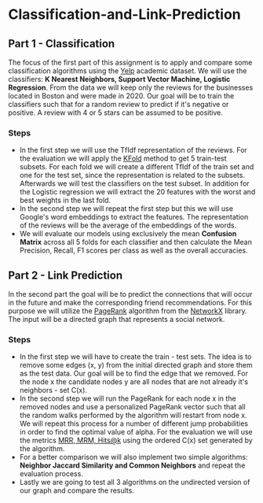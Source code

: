 # Classification-and-Link-Prediction

## Part 1 - Classification

The focus of the first part of this assignment is to apply and compare some classification algorithms using the [Yelp](https://www.yelp.com/dataset) academic dataset. We will use the classifiers: <b>K Nearest Neighbors, Support Vector Machine, Logistic Regression</b>. From the data we will keep only the reviews for the businesses located in Boston and were made in 2020. Our goal will be to train the classifiers such that for a random review to predict if it's negative or positive. A review with 4 or 5 stars can be assumed to be positive.

### Steps
* In the first step we will use the TfIdf representation of the reviews. For the evaluation we will apply the [KFold](https://scikit-learn.org/stable/modules/cross_validation.html) method to get 5 train-test subsets. For each fold we will create a different TfIdf of the train set and one for the test set, since the representation is related to the subsets. Afterwards we will test the classifiers on the test subset. In addition for the Logistic regression we will extract the 20 features with the worst and best weights in the last fold.
* In the second step we will repeat the first step but this we will use Google's word embeddings to extract the features. The representation of the reviews will be the average of the embeddings of the words.
* We will evaluate our models using exclusively the mean <b>Confusion Matrix</b> across all 5 folds for each classifier and then calculate the Mean Precision, Recall, F1 scores per class as well as the overall accuracies.


## Part 2 - Link Prediction

In the second part the goal will be to predict the connections that will occur in the future and make the corresponding friend recommendations.
For this purpose we will utilize the [PageRank](https://en.wikipedia.org/wiki/PageRank) algorithm from the [NetworkX](https://networkx.org/) library. The input will be a directed graph that represents a social network.

### Steps
* In the first step we will have to create the train - test sets. The idea is to remove some edges (x, y) from the initial directed graph and store them as the test data. Our goal will be to find the edge that we removed. For the node x the candidate nodes y are all nodes that are not already it's neighbors - set C(x).
* In the second step we will run the PageRank for each node x in the removed nodes and use a personalized PageRank vector such that all the random walks performed by the algorithm will restart from node x. We will repeat this process for a number of different jump probabilities in order to find the optimal value of alpha. For the evaluation we will use the metrics [MRR, MRM, Hits@k](https://pykeen.readthedocs.io/en/stable/tutorial/understanding_evaluation.html) using the ordered C(x) set generated by the algorithm.
* For a better comparison we will also implement two simple algorithms: <b>Neighbor Jaccard Similarity and Common Neighbors</b> and repeat the evaluation process.
* Lastly we are going to test all 3 algorithms on the undirected version of our graph and compare the results.
